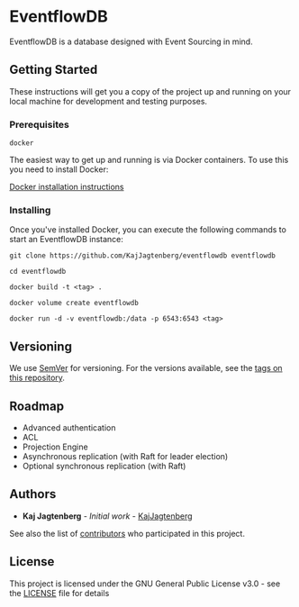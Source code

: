 # EventflowDB

EventflowDB is a database designed with Event Sourcing in mind.

## Getting Started

These instructions will get you a copy of the project up and running on your local machine for development and testing purposes.

### Prerequisites

```
docker
```

The easiest way to get up and running is via Docker containers. To use this you need to install Docker:

[Docker installation instructions](https://docs.docker.com/get-docker)

### Installing

Once you've installed Docker, you can execute the following commands to start an EventflowDB instance:

```
git clone https://github.com/KajJagtenberg/eventflowdb eventflowdb

cd eventflowdb

docker build -t <tag> .

docker volume create eventflowdb

docker run -d -v eventflowdb:/data -p 6543:6543 <tag>
```

## Versioning

We use [SemVer](http://semver.org/) for versioning. For the versions available, see the [tags on this repository](https://github.com/kajjagtenberg/eventflowdb/tags).

## Roadmap

* Advanced authentication
* ACL
* Projection Engine
* Asynchronous replication (with Raft for leader election)
* Optional synchronous replication (with Raft)

## Authors

* **Kaj Jagtenberg** - *Initial work* - [KajJagtenberg](https://github.com/KajJagtenberg)

See also the list of [contributors](https://github.com/kajjagtenberg/eventflowdb/contributors) who participated in this project.

## License

This project is licensed under the GNU General Public License v3.0 - see the [LICENSE](LICENSE) file for details

